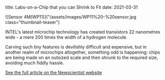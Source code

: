 title: Labs-on-a-Chip that you can Shrink to Fit 
date: 2021-03-31

![Sensor 4M(WP11)]("/assets/images/WP11%20-%20sensor.jpg class="thumbnail-teaser") 

INTEL's latest microchip technology has created transistors 22 nanometres wide - a mere 200 times the width of a hydrogen molecule.
<!--break-->
Carving such tiny features is devilishly difficult and expensive, but in another realm of microchips altogether, something odd is happening: chips are being made on an outsized scale and then shrunk to the required size, avoiding much fiddly hassle.  

[See the full article on the Newscientist website](http://www.newscientist.com/article/mg20427305.800-labsonachip-that-you-can-shrink-to-fit.html?DCMP=OTC-rss&nsref=nanotechnology)